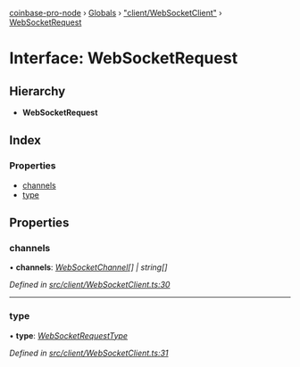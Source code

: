 [coinbase-pro-node](../README.md) › [Globals](../globals.md) › ["client/WebSocketClient"](../modules/_client_websocketclient_.md) › [WebSocketRequest](_client_websocketclient_.websocketrequest.md)

# Interface: WebSocketRequest

## Hierarchy

- **WebSocketRequest**

## Index

### Properties

- [channels](_client_websocketclient_.websocketrequest.md#channels)
- [type](_client_websocketclient_.websocketrequest.md#type)

## Properties

### channels

• **channels**: _[WebSocketChannel](_client_websocketclient_.websocketchannel.md)[] | string[]_

_Defined in [src/client/WebSocketClient.ts:30](https://github.com/bennyn/coinbase-pro-node/blob/c83e588/src/client/WebSocketClient.ts#L30)_

---

### type

• **type**: _[WebSocketRequestType](../enums/_client_websocketclient_.websocketrequesttype.md)_

_Defined in [src/client/WebSocketClient.ts:31](https://github.com/bennyn/coinbase-pro-node/blob/c83e588/src/client/WebSocketClient.ts#L31)_

